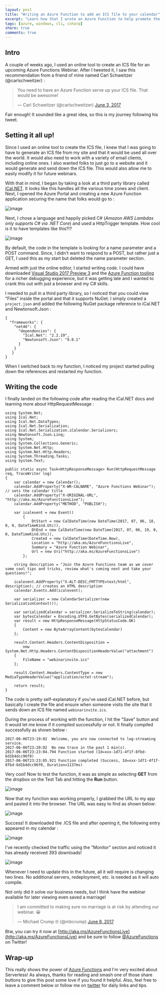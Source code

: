 ```yaml
---
layout: post
title: "Writing an Azure Function to add an ICS file to your calendar"
excerpt: "Learn how that I wrote an Azure Function to help promote the Azure Function webinar"
tags: [azure, windows, cli, csharp]
share: true
comments: true
---
```


## Intro

A couple of weeks ago, I used an online tool to create an ICS file for an upcoming Azure Functions Webinar. After I tweeted it, I saw this recommendation from a friend of mine named Carl Schweitzer (@carlschweitzer)  : 

<blockquote class="twitter-tweet" data-lang="en"><p lang="en" dir="ltr">You need to have an Azure Function serve up your ICS file. That would be awesome!</p>&mdash; Carl Schweitzer (@carlschweitzer) <a href="https://twitter.com/carlschweitzer/status/870833270912692224">June 3, 2017</a></blockquote>
<script async src="//platform.twitter.com/widgets.js" charset="utf-8"></script>

Fair enough! It sounded like a great idea, so this is my journey following his tweet. 

## Setting it all up! 

Since I used an online tool to create the ICS file, I knew that I was going to have to generate an ICS file from my site and that it would be used all over the world. It would also need to work with a variety of email clients, including online ones. I also wanted folks to just go to a website and it would generate and send down the ICS file. This would also allow  me to easily modify it for future webinars. 

With that in mind, I began by taking a look at a third party library called [iCal.NET](https://github.com/rianjs/ical.net). It looks like this handles all the various time zones and client. Next, I opened the Azure Portal and creating a new Azure Function application securing the name that folks would go to : 
 
![image](/files/azure-new-app1.png)

Next, I chose a language and happily picked C# (*Amazon AWS Lambdas only supports C# via .NET Core*) and used a HttpTrigger template. How cool is it to have templates like this?!?

![image](/files/azure-quickstart-templates.png)

By default, the code in the template is looking for a name parameter and a POST command. Since, I didn't want to respond to a POST, but rather just a GET, I used this as my start but deleted the name parameter section. 

Armed with just the online editor, I started writing code. I could have downloaded [Visual Studio 2017 Preview 3](https://www.visualstudio.com/vs/preview/) and the [Azure Function tooling](https://blogs.msdn.microsoft.com/webdev/2017/05/10/azure-function-tools-for-visual-studio-2017/) for a richer debugging experience, but it was getting late and I wanted to crank this out with just a browser and my C# skills. 

I needed to pull in a third party library, so I noticed that you could view "Files" inside the portal and that it supports NuGet. I simply created a `project.json` and added the following NuGet package reference to iCal.NET and Newtonsoft.Json : 

	{
	  "frameworks": {
	    "net46": {
	      "dependencies": {
	        "Ical.Net": "2.2.19",
	        "Newtonsoft.Json": "9.0.1"
	      }
	    }
	   }
	}

When I switched back to my function, I noticed my project started pulling down the references and restarted my function. 

## Writing the code

I finally landed on the following code after reading the iCal.NET docs and learning more about HttpRequestMessage : 

	using System.Net;
	using Ical.Net;
	using Ical.Net.DataTypes;
	using Ical.Net.Serialization;
	using Ical.Net.Serialization.iCalendar.Serializers;
	using Newtonsoft.Json.Linq;
	using System;
	using System.Collections.Generic;
	using System.Net.Http;
	using System.Net.Http.Headers;
	using System.Threading.Tasks;
	using System.Text;
	
	public static async Task<HttpResponseMessage> Run(HttpRequestMessage req, TraceWriter log)
	{
	    var calendar = new Calendar();
	    calendar.AddProperty("X-WR-CALNAME", "Azure Functions Webinar"); // sets the calendar title
	    calendar.AddProperty("X-ORIGINAL-URL", "http://aka.ms/AzureFunctionsLive");
	    calendar.AddProperty("METHOD", "PUBLISH");
	  
	    var icalevent = new Event()
	        {
	            DtStart = new CalDateTime(new DateTime(2017, 07, 06, 18, 0, 0, DateTimeKind.Utc)),
	            DtEnd = new CalDateTime(new DateTime(2017, 07, 06, 19, 0, 0, DateTimeKind.Utc)),
	            Created = new CalDateTime(DateTime.Now),
	            Location = "http://aka.ms/AzureFunctionsLive",
	            Summary = "Azure Function Webinar",
	            Url = new Uri("http://aka.ms/AzureFunctionsLive")
	        };
	
	    string description = "Join the Azure Functions team as we cover some cool tips and tricks, review what's coming next and take your questions!";
	
	    icalevent.AddProperty("X-ALT-DESC;FMTTYPE=text/html", description); // creates an HTML description
	    calendar.Events.Add(icalevent);
	
	    var serializer = new CalendarSerializer(new SerializationContext());
	
	    var serializedCalendar = serializer.SerializeToString(calendar);
	    var bytesCalendar = Encoding.UTF8.GetBytes(serializedCalendar);
	    var result = new HttpResponseMessage(HttpStatusCode.OK)
	    {
	        Content = new ByteArrayContent(bytesCalendar)
	    };
	
	    result.Content.Headers.ContentDisposition =
	        new System.Net.Http.Headers.ContentDispositionHeaderValue("attachment")
	    {
	        FileName = "webinarinvite.ics"
	    };
	
	    result.Content.Headers.ContentType = new MediaTypeHeaderValue("application/octet-stream");
	
	    return result;
	}

The code is pretty self-explanatory if you've used iCal.NET before, but basically I create the file and ensure when someone visits the site that it sends down an ICS file named `webinarinvite.ics`. 

During the process of working with the function, I hit the "Save" button and it would let me know if it compiled successfully or not. It finally compiled successfully as shown below : 

	2017-06-06T23:19:02  Welcome, you are now connected to log-streaming service.
	2017-06-06T23:20:02  No new trace in the past 1 min(s).
	2017-06-06T23:23:04.794 Function started (Id=xxx-1d71-4f1f-8fbd-6d1b4dcc96f0)
	2017-06-06T23:23:05.921 Function completed (Success, Id=xxx-1d71-4f1f-8fbd-6d1b4dcc96f0, Duration=1137ms)

Very cool! Now to test the function, it was as simple as selecting **GET** from the dropbox on the Test Tab and hitting the **Run** button. 

![image](/files/testazurefunctions.png)

Now that my function was working properly, I grabbed the URL to my app and pasted it into the browser. The URL was easy to find as shown below:  

![image](/files/azurefunctionurl.png)

Success! It downloaded the .ICS file and after opening it, the following entry appeared in my calendar : 

![image](/files/azurewebinar.png)

I've recently checked the traffic using the "Monitor" section and noticed it has already received 393 downloads! 

![image](/files/azurestatsfunction.png)

Whenever I need to update this in the future, all it will require is changing two lines. No additional servers, redeployment, etc. is needed as it will auto compile. 

Not only did it solve our business needs, but I think have the webinar available for later viewing even saved a marriage! 

<blockquote class="twitter-tweet" data-lang="en"><p lang="en" dir="ltr">I am committed to making sure no marriage is at risk by attending our webinar. 😀</p>&mdash; Michael Crump 🤓 (@mbcrump) <a href="https://twitter.com/mbcrump/status/872834934938808320">June 8, 2017</a></blockquote>
<script async src="//platform.twitter.com/widgets.js" charset="utf-8"></script>

Btw, you can try it now at [http://aka.ms/AzureFunctionsLive](http://aka.ms/AzureFunctionsLive) and be sure to follow [@AzureFunctions](https://twitter.com/AzureFunctions) on Twitter! 

## Wrap-up

This really shows the power of [Azure Functions](https://azure.microsoft.com/en-us/services/functions/) and I'm very excited about Serverless! As always, thanks for reading and smash one of those share buttons to give this post some love if you found it helpful. Also, feel free to leave a comment below or follow me on [twitter](http://twitter.com/mbcrump) for daily links and tips. 